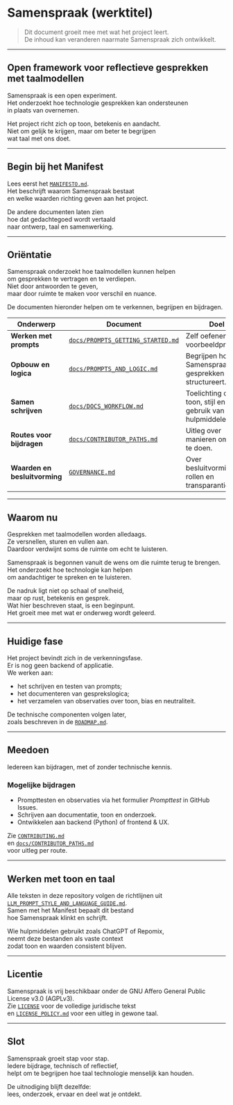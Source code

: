 # Samenspraak (werktitel)

> Dit document groeit mee met wat het project leert.  
> De inhoud kan veranderen naarmate Samenspraak zich ontwikkelt.

---

## Open framework voor reflectieve gesprekken met taalmodellen

Samenspraak is een open experiment.  
Het onderzoekt hoe technologie gesprekken kan ondersteunen  
in plaats van overnemen.  

Het project richt zich op toon, betekenis en aandacht.  
Niet om gelijk te krijgen, maar om beter te begrijpen  
wat taal met ons doet.

---

## Begin bij het Manifest

Lees eerst het [`MANIFESTO.md`](MANIFESTO.md).  
Het beschrijft waarom Samenspraak bestaat  
en welke waarden richting geven aan het project.  

De andere documenten laten zien  
hoe dat gedachtegoed wordt vertaald  
naar ontwerp, taal en samenwerking.

---

## Oriëntatie

Samenspraak onderzoekt hoe taalmodellen kunnen helpen  
om gesprekken te vertragen en te verdiepen.  
Niet door antwoorden te geven,  
maar door ruimte te maken voor verschil en nuance.  

De documenten hieronder helpen om te verkennen, begrijpen en bijdragen.

| Onderwerp | Document | Doel |
|------------|-----------|------|
| **Werken met prompts** | [`docs/PROMPTS_GETTING_STARTED.md`](docs/PROMPTS_GETTING_STARTED.md) | Zelf oefenen met voorbeeldprompts. |
| **Opbouw en logica** | [`docs/PROMPTS_AND_LOGIC.md`](docs/PROMPTS_AND_LOGIC.md) | Begrijpen hoe Samenspraak gesprekken structureert. |
| **Samen schrijven** | [`docs/DOCS_WORKFLOW.md`](docs/DOCS_WORKFLOW.md) | Toelichting op toon, stijl en gebruik van hulpmiddelen. |
| **Routes voor bijdragen** | [`docs/CONTRIBUTOR_PATHS.md`](docs/CONTRIBUTOR_PATHS.md) | Uitleg over manieren om mee te doen. |
| **Waarden en besluitvorming** | [`GOVERNANCE.md`](GOVERNANCE.md) | Over besluitvorming, rollen en transparantie. |

---

## Waarom nu

Gesprekken met taalmodellen worden alledaags.  
Ze versnellen, sturen en vullen aan.  
Daardoor verdwijnt soms de ruimte om echt te luisteren.  

Samenspraak is begonnen vanuit de wens om die ruimte terug te brengen.  
Het onderzoekt hoe technologie kan helpen  
om aandachtiger te spreken en te luisteren.  

De nadruk ligt niet op schaal of snelheid,  
maar op rust, betekenis en gesprek.  
Wat hier beschreven staat, is een beginpunt.  
Het groeit mee met wat er onderweg wordt geleerd.

---

## Huidige fase

Het project bevindt zich in de verkenningsfase.  
Er is nog geen backend of applicatie.  
We werken aan:

- het schrijven en testen van prompts;  
- het documenteren van gesprekslogica;  
- het verzamelen van observaties over toon, bias en neutraliteit.  

De technische componenten volgen later,  
zoals beschreven in de [`ROADMAP.md`](ROADMAP.md).

---

## Meedoen

Iedereen kan bijdragen, met of zonder technische kennis.  

### Mogelijke bijdragen
- Prompttesten en observaties via het formulier *Prompttest* in GitHub Issues.  
- Schrijven aan documentatie, toon en onderzoek.  
- Ontwikkelen aan backend (Python) of frontend & UX.  

Zie [`CONTRIBUTING.md`](CONTRIBUTING.md)  
en [`docs/CONTRIBUTOR_PATHS.md`](docs/CONTRIBUTOR_PATHS.md)  
voor uitleg per route.

---

## Werken met toon en taal

Alle teksten in deze repository volgen de richtlijnen uit  
[`LLM_PROMPT_STYLE_AND_LANGUAGE_GUIDE.md`](LLM_PROMPT_STYLE_AND_LANGUAGE_GUIDE.md).  
Samen met het Manifest bepaalt dit bestand  
hoe Samenspraak klinkt en schrijft.

Wie hulpmiddelen gebruikt zoals ChatGPT of Repomix,  
neemt deze bestanden als vaste context  
zodat toon en waarden consistent blijven.

---

## Licentie

Samenspraak is vrij beschikbaar onder de GNU Affero General Public License v3.0 (AGPLv3).  
Zie [`LICENSE`](LICENSE) voor de volledige juridische tekst  
en [`LICENSE_POLICY.md`](LICENSE_POLICY.md) voor een uitleg in gewone taal.

---

## Slot

Samenspraak groeit stap voor stap.  
Iedere bijdrage, technisch of reflectief,  
helpt om te begrijpen hoe taal technologie menselijk kan houden.  

De uitnodiging blijft dezelfde:  
lees, onderzoek, ervaar en deel wat je ontdekt.
